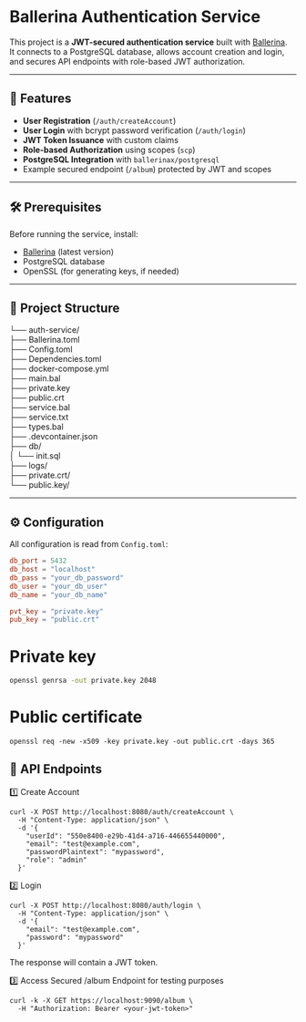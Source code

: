 # Ballerina Authentication Service

This project is a **JWT-secured authentication service** built with [Ballerina](https://ballerina.io/).  
It connects to a PostgreSQL database, allows account creation and login, and secures API endpoints with role-based JWT authorization.

---

## 📌 Features
- **User Registration** (`/auth/createAccount`)
- **User Login** with bcrypt password verification (`/auth/login`)
- **JWT Token Issuance** with custom claims
- **Role-based Authorization** using scopes (`scp`)
- **PostgreSQL Integration** with `ballerinax/postgresql`
- Example secured endpoint (`/album`) protected by JWT and scopes

---

## 🛠 Prerequisites
Before running the service, install:
- [Ballerina](https://ballerina.io/downloads/) (latest version)
- PostgreSQL database
- OpenSSL (for generating keys, if needed)

---

## 📂 Project Structure 
└── auth-service/ <br>
    ├── Ballerina.toml <br>
    ├── Config.toml <br>
    ├── Dependencies.toml<br>
    ├── docker-compose.yml<br>
    ├── main.bal<br>
    ├── private.key<br>
    ├── public.crt<br>
    ├── service.bal<br>
    ├── service.txt<br>
    ├── types.bal<br>
    ├── .devcontainer.json<br>
    ├── db/<br>
    │   └── init.sql<br>
    ├── logs/<br>
    ├── private.crt/<br>
    └── public.key/<br>



---

## ⚙ Configuration

All configuration is read from `Config.toml`:

```toml
db_port = 5432
db_host = "localhost"
db_pass = "your_db_password"
db_user = "your_db_user"
db_name = "your_db_name"

pvt_key = "private.key"
pub_key = "public.crt"
```

# Private key
```bash
openssl genrsa -out private.key 2048
````
# Public certificate
```
openssl req -new -x509 -key private.key -out public.crt -days 365
```

## 📡 API Endpoints
1️⃣ Create Account
```
curl -X POST http://localhost:8080/auth/createAccount \
  -H "Content-Type: application/json" \
  -d '{
    "userId": "550e8400-e29b-41d4-a716-446655440000",
    "email": "test@example.com",
    "passwordPlaintext": "mypassword",
    "role": "admin"
  }'
```
2️⃣ Login
```
curl -X POST http://localhost:8080/auth/login \
  -H "Content-Type: application/json" \
  -d '{
    "email": "test@example.com",
    "password": "mypassword"
  }'
```
The response will contain a JWT token.

3️⃣ Access Secured /album Endpoint
for testing purposes

```
curl -k -X GET https://localhost:9090/album \
  -H "Authorization: Bearer <your-jwt-token>"

```
